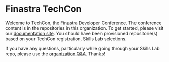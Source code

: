 # Finastra TechCon

Welcome to TechCon, the Finastra Developer Conference. The conference content is in the repositories in this
organization. To get started, please visit our 
[documentation site](https://techcon.finastra.com/).  You should have been provisioned repositorie(s) based on your TechCon registration, Skills Lab selections.

If you have any questions, particularly while going through your Skills Lab repo, please use the [organization Q&A](https://github.com/orgs/finastra-techcon/discussions).  Thanks!
